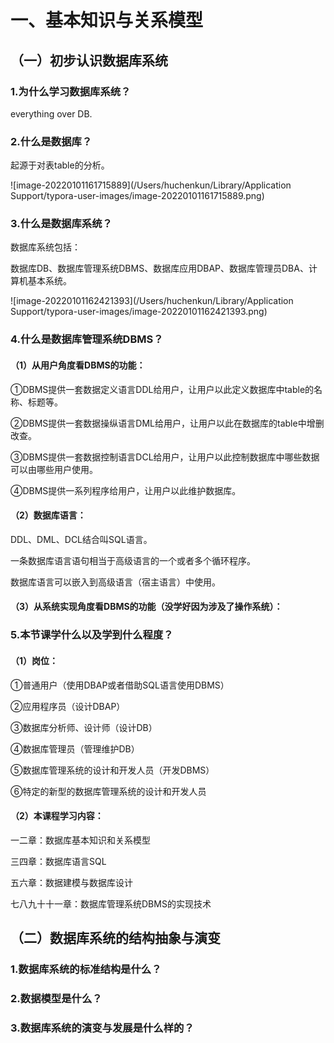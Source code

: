 # 一、基本知识与关系模型

## （一）初步认识数据库系统

### 1.为什么学习数据库系统？

everything over DB.

### 2.什么是数据库？

起源于对表table的分析。

![image-20220101161715889](/Users/huchenkun/Library/Application Support/typora-user-images/image-20220101161715889.png)

### 3.什么是数据库系统？

数据库系统包括：

数据库DB、数据库管理系统DBMS、数据库应用DBAP、数据库管理员DBA、计算机基本系统。

![image-20220101162421393](/Users/huchenkun/Library/Application Support/typora-user-images/image-20220101162421393.png)

### 4.什么是数据库管理系统DBMS？

#### （1）从用户角度看DBMS的功能：

①DBMS提供一套数据定义语言DDL给用户，让用户以此定义数据库中table的名称、标题等。

②DBMS提供一套数据操纵语言DML给用户，让用户以此在数据库的table中增删改查。

③DBMS提供一套数据控制语言DCL给用户，让用户以此控制数据库中哪些数据可以由哪些用户使用。

④DBMS提供一系列程序给用户，让用户以此维护数据库。

#### （2）数据库语言：

DDL、DML、DCL结合叫SQL语言。

一条数据库语言语句相当于高级语言的一个或者多个循环程序。

数据库语言可以嵌入到高级语言（宿主语言）中使用。

#### （3）从系统实现角度看DBMS的功能（没学好因为涉及了操作系统）：

### 5.本节课学什么以及学到什么程度？

#### （1）岗位：

①普通用户（使用DBAP或者借助SQL语言使用DBMS）

②应用程序员（设计DBAP）

③数据库分析师、设计师（设计DB）

④数据库管理员（管理维护DB）

⑤数据库管理系统的设计和开发人员（开发DBMS）

⑥特定的新型的数据库管理系统的设计和开发人员

#### （2）本课程学习内容：

一二章：数据库基本知识和关系模型

三四章：数据库语言SQL

五六章：数据建模与数据库设计

七八九十十一章：数据库管理系统DBMS的实现技术

## （二）数据库系统的结构抽象与演变

### 1.数据库系统的标准结构是什么？

### 2.数据模型是什么？

### 3.数据库系统的演变与发展是什么样的？

















